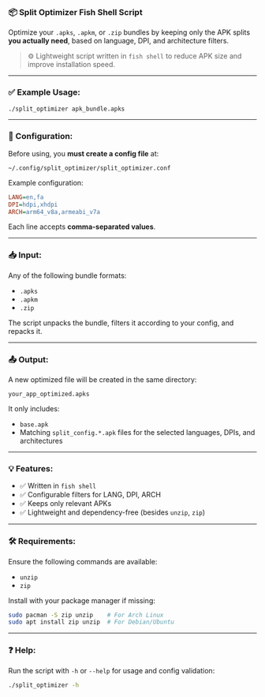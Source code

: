 ### 📦 Split Optimizer Fish Shell Script

Optimize your `.apks`, `.apkm`, or `.zip` bundles by keeping only the APK splits **you actually need**, based on language, DPI, and architecture filters.

> ⚙️ Lightweight script written in `fish shell` to reduce APK size and improve installation speed.

---

### ✅ Example Usage:

```bash
./split_optimizer apk_bundle.apks
```

---

### 🔧 Configuration:

Before using, you **must create a config file** at:

```
~/.config/split_optimizer/split_optimizer.conf
```

Example configuration:

```ini
LANG=en,fa
DPI=hdpi,xhdpi
ARCH=arm64_v8a,armeabi_v7a
```

Each line accepts **comma-separated values**.

---

### 📥 Input:

Any of the following bundle formats:

* `.apks`
* `.apkm`
* `.zip`

The script unpacks the bundle, filters it according to your config, and repacks it.

---

### 📤 Output:

A new optimized file will be created in the same directory:

```
your_app_optimized.apks
```

It only includes:

* `base.apk`
* Matching `split_config.*.apk` files for the selected languages, DPIs, and architectures

---

### 💡 Features:

* ✅ Written in `fish shell`
* ✅ Configurable filters for LANG, DPI, ARCH
* ✅ Keeps only relevant APKs
* ✅ Lightweight and dependency-free (besides `unzip`, `zip`)

---

### 🛠 Requirements:

Ensure the following commands are available:

* `unzip`
* `zip`

Install with your package manager if missing:

```bash
sudo pacman -S zip unzip    # For Arch Linux
sudo apt install zip unzip  # For Debian/Ubuntu
```

---

### ❓ Help:

Run the script with `-h` or `--help` for usage and config validation:

```bash
./split_optimizer -h
```
